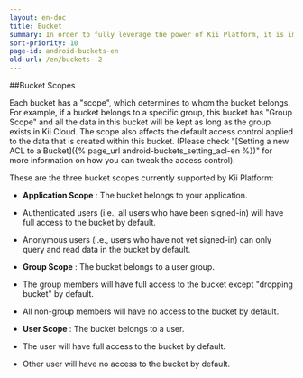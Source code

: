 ```yaml
---
layout: en-doc
title: Bucket
summary: In order to fully leverage the power of Kii Platform, it is important to understand the concept of "buckets". The best way to understand a bucket in this sense is to imagine a virtual bucket floating in Kii Cloud. There can be any number of buckets belonging to the application, a user or a group. They are defined by the developer, and hold all data objects and files. A great way to understand is to try it yourself! So read on for some examples...
sort-priority: 10
page-id: android-buckets-en
old-url: /en/buckets--2
---
```

##Bucket Scopes

Each bucket has a "scope", which determines to whom the bucket belongs.  For example, if a bucket belongs to a specific group, this bucket has "Group Scope" and all the data in this bucket will be kept as long as the group exists in Kii Cloud.  The scope also affects the default access control applied to the data that is created within this bucket. (Please check "[Setting a new ACL to a Bucket]({% page_url android-buckets_setting_acl-en %})" for more information on how you can tweak the access control).

These are the three bucket scopes currently supported by Kii Platform:

 * **Application Scope** : The bucket belongs to your application.
  * Authenticated users (i.e., all users who have been signed-in) will have full access to the bucket by default.
  * Anonymous users (i.e., users who have not yet signed-in) can only query and read data in the bucket by default.

 * **Group Scope** : The bucket belongs to a user group.
  * The group members will have full access to the bucket except "dropping bucket" by default.
  * All non-group members will have no access to the bucket by default.

 * **User Scope** : The bucket belongs to a user.
  * The user will have full access to the bucket by default.
  * Other user will have no access to the bucket by default.



